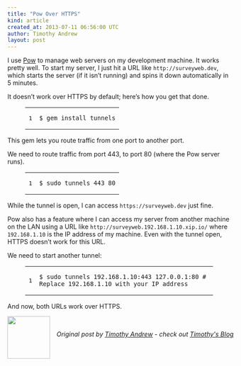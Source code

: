 ```yaml
---
title: "Pow Over HTTPS"
kind: article
created_at: 2013-07-11 06:56:00 UTC
author: Timothy Andrew
layout: post
---
```

<p>I use <a href="http://pow.cx">Pow</a> to manage web servers on my development machine. It works pretty well.
To start my server, I just hit a URL like <code>http://surveyweb.dev</code>, which starts the server (if it isn&#8217;t running) and spins it down automatically in 5 minutes.</p>

<p>It doesn&#8217;t work over HTTPS by default; here&#8217;s how you get that done.</p>

<figure class='code'><figcaption><span></span></figcaption><div class="highlight"><table><tr><td class="gutter"><pre class="line-numbers"><span class='line-number'>1</span>
</pre></td><td class='code'><pre><code class='bash'><span class='line'><span class="nv">$ </span>gem install tunnels
</span></code></pre></td></tr></table></div></figure>


<p>This gem lets you route traffic from one port to another port.</p>

<p>We need to route traffic from port 443, to port 80 (where the Pow server runs).</p>

<figure class='code'><figcaption><span></span></figcaption><div class="highlight"><table><tr><td class="gutter"><pre class="line-numbers"><span class='line-number'>1</span>
</pre></td><td class='code'><pre><code class='bash'><span class='line'><span class="nv">$ </span>sudo tunnels 443 80
</span></code></pre></td></tr></table></div></figure>


<p>While the tunnel is open, I can access <code>https://surveyweb.dev</code> just fine.</p>

<p>Pow also has a feature where I can access my server from another machine on the LAN using a URL like <code>http://surveyweb.192.168.1.10.xip.io/</code> where <code>192.168.1.10</code> is the IP address of my machine. Even with the tunnel open, HTTPS doesn&#8217;t work for this URL.</p>

<p>We need to start another tunnel:</p>

<figure class='code'><figcaption><span></span></figcaption><div class="highlight"><table><tr><td class="gutter"><pre class="line-numbers"><span class='line-number'>1</span>
</pre></td><td class='code'><pre><code class='bash'><span class='line'><span class="nv">$ </span>sudo tunnels 192.168.1.10:443 127.0.0.1:80 <span class="c"># Replace 192.168.1.10 with your IP address</span>
</span></code></pre></td></tr></table></div></figure>


<p>And now, both URLs work over HTTPS.</p><div class="author">
  <img src="http://nilenso.com/people/timothy-200.png" style="width: 96px; height: 96;">
  <span style="position: absolute; padding: 32px 15px;">
    <i>Original post by <a href="http://twitter.com/">Timothy Andrew</a> - check out <a href="http://blog.timothyandrew.net/">Timothy's Blog</a></i>
  </span>
</div>

